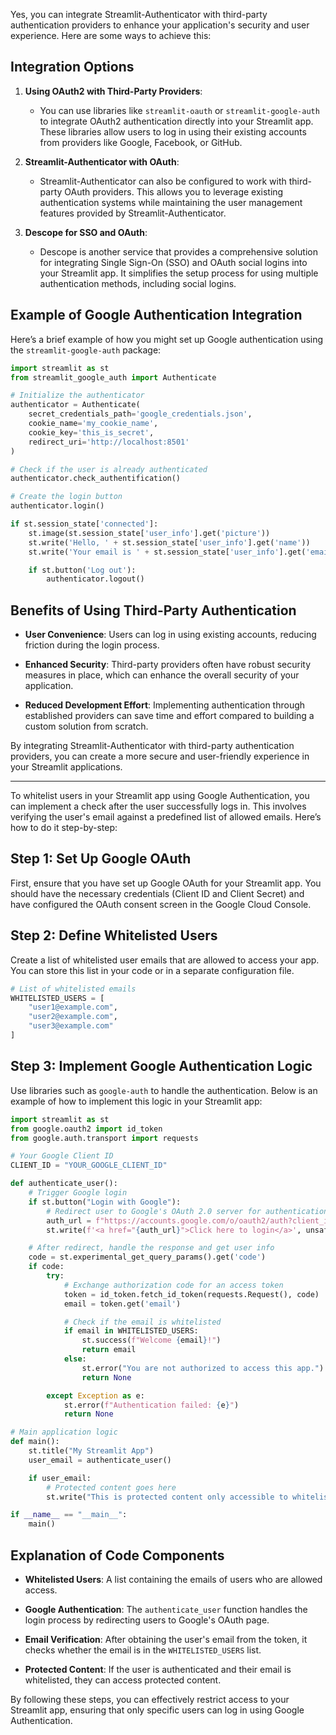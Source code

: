 Yes, you can integrate Streamlit-Authenticator with third-party authentication providers to enhance your application's security and user experience. Here are some ways to achieve this:

## Integration Options

1. **Using OAuth2 with Third-Party Providers**:

   - You can use libraries like `streamlit-oauth` or `streamlit-google-auth` to integrate OAuth2 authentication directly into your Streamlit app. These libraries allow users to log in using their existing accounts from providers like Google, Facebook, or GitHub.

2. **Streamlit-Authenticator with OAuth**:

   - Streamlit-Authenticator can also be configured to work with third-party OAuth providers. This allows you to leverage existing authentication systems while maintaining the user management features provided by Streamlit-Authenticator.

3. **Descope for SSO and OAuth**:
   - Descope is another service that provides a comprehensive solution for integrating Single Sign-On (SSO) and OAuth social logins into your Streamlit app. It simplifies the setup process for using multiple authentication methods, including social logins.

## Example of Google Authentication Integration

Here’s a brief example of how you might set up Google authentication using the `streamlit-google-auth` package:

```python
import streamlit as st
from streamlit_google_auth import Authenticate

# Initialize the authenticator
authenticator = Authenticate(
    secret_credentials_path='google_credentials.json',
    cookie_name='my_cookie_name',
    cookie_key='this_is_secret',
    redirect_uri='http://localhost:8501'
)

# Check if the user is already authenticated
authenticator.check_authentification()

# Create the login button
authenticator.login()

if st.session_state['connected']:
    st.image(st.session_state['user_info'].get('picture'))
    st.write('Hello, ' + st.session_state['user_info'].get('name'))
    st.write('Your email is ' + st.session_state['user_info'].get('email'))

    if st.button('Log out'):
        authenticator.logout()
```

## Benefits of Using Third-Party Authentication

- **User Convenience**: Users can log in using existing accounts, reducing friction during the login process.
- **Enhanced Security**: Third-party providers often have robust security measures in place, which can enhance the overall security of your application.

- **Reduced Development Effort**: Implementing authentication through established providers can save time and effort compared to building a custom solution from scratch.

By integrating Streamlit-Authenticator with third-party authentication providers, you can create a more secure and user-friendly experience in your Streamlit applications.

---

To whitelist users in your Streamlit app using Google Authentication, you can implement a check after the user successfully logs in. This involves verifying the user's email against a predefined list of allowed emails. Here’s how to do it step-by-step:

## Step 1: Set Up Google OAuth

First, ensure that you have set up Google OAuth for your Streamlit app. You should have the necessary credentials (Client ID and Client Secret) and have configured the OAuth consent screen in the Google Cloud Console.

## Step 2: Define Whitelisted Users

Create a list of whitelisted user emails that are allowed to access your app. You can store this list in your code or in a separate configuration file.

```python
# List of whitelisted emails
WHITELISTED_USERS = [
    "user1@example.com",
    "user2@example.com",
    "user3@example.com"
]
```

## Step 3: Implement Google Authentication Logic

Use libraries such as `google-auth` to handle the authentication. Below is an example of how to implement this logic in your Streamlit app:

```python
import streamlit as st
from google.oauth2 import id_token
from google.auth.transport import requests

# Your Google Client ID
CLIENT_ID = "YOUR_GOOGLE_CLIENT_ID"

def authenticate_user():
    # Trigger Google login
    if st.button("Login with Google"):
        # Redirect user to Google's OAuth 2.0 server for authentication
        auth_url = f"https://accounts.google.com/o/oauth2/auth?client_id={CLIENT_ID}&redirect_uri=http://localhost:8501&response_type=code&scope=email"
        st.write(f'<a href="{auth_url}">Click here to login</a>', unsafe_allow_html=True)

    # After redirect, handle the response and get user info
    code = st.experimental_get_query_params().get('code')
    if code:
        try:
            # Exchange authorization code for an access token
            token = id_token.fetch_id_token(requests.Request(), code)
            email = token.get('email')

            # Check if the email is whitelisted
            if email in WHITELISTED_USERS:
                st.success(f"Welcome {email}!")
                return email
            else:
                st.error("You are not authorized to access this app.")
                return None

        except Exception as e:
            st.error(f"Authentication failed: {e}")
            return None

# Main application logic
def main():
    st.title("My Streamlit App")
    user_email = authenticate_user()

    if user_email:
        # Protected content goes here
        st.write("This is protected content only accessible to whitelisted users.")

if __name__ == "__main__":
    main()
```

## Explanation of Code Components

- **Whitelisted Users**: A list containing the emails of users who are allowed access.
- **Google Authentication**: The `authenticate_user` function handles the login process by redirecting users to Google's OAuth page.

- **Email Verification**: After obtaining the user's email from the token, it checks whether the email is in the `WHITELISTED_USERS` list.

- **Protected Content**: If the user is authenticated and their email is whitelisted, they can access protected content.

By following these steps, you can effectively restrict access to your Streamlit app, ensuring that only specific users can log in using Google Authentication.
